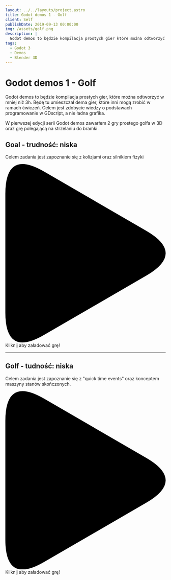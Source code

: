 ```yaml
---
layout: ../../layouts/project.astro
title: Godot demos 1 - Golf
client: Self
publishDate: 2019-09-13 00:00:00
img: /assets/golf.png
description: |
  Godot demos to będzie kompilacja prostych gier które można odtworzyć w mniej niż 3h. Będę tu umieszczał dema gier, które inni mogą zrobić w ramach ćwiczeń. Celem jest zdobycie wiedzy o podstawach programowanie w GDscript, a nie ładna grafika
tags:
  - Godot 3
  - Demos
  - Blender 3D
---
```


# Godot demos 1 - Golf

Godot demos to będzie kompilacja prostych gier, które można odtworzyć w mniej niż 3h. Będę tu umieszczał dema gier, które inni mogą zrobić w ramach ćwiczeń. Celem jest zdobycie wiedzy o podstawach programowanie w GDscript, a nie ładna grafika.

W pierwszej edycji serii Godot demos zawarłem 2 gry prostego golfa w 3D oraz grę polegającą na strzelaniu do bramki.

## Goal - trudność: niska

Celem zadania jest zapoznanie się z kolizjami oraz silnikiem fizyki

<div class="play_iframe" data-src="https://mateusz-kifner.github.io/goal/build/Goal.html" data-img="/assets/Goal.png" data-message="Kliknij aby załadować grę!" style="background-image: url(&quot;/assets/Goal.png&quot;);">     
  <svg xmlns:svg="http://www.w3.org/2000/svg" xmlns="http://www.w3.org/2000/svg" viewBox="0 0 71.942253 79.738464" version="1.1" class="svg_triangle"><path d="m 0,66.405133 v -53.0718 Q 0,-6.6666666 17.3205,3.3333333 L 63.282,29.869233 q 17.3205,10 0,20 l -45.9615,26.5359 Q 0,86.405133 0,66.405133" class="svg_triangle_path"></path></svg>
  <span>Kliknij aby załadować grę!</span>
</div>

<hr/>

## Golf - tudność: niska

Celem zadania jest zapoznanie się z "quick time events" oraz konceptem maszyny stanów skończonych.

<div class="play_iframe" data-src="https://mateusz-kifner.github.io/golf/build/golf.html" data-img="/assets/golf.png" data-message="Kliknij aby załadować grę!" style="background-image: url(&quot;/assets/golf.png&quot;);">
  <svg xmlns:svg="http://www.w3.org/2000/svg" xmlns="http://www.w3.org/2000/svg" viewBox="0 0 71.942253 79.738464" version="1.1" class="svg_triangle"><path d="m 0,66.405133 v -53.0718 Q 0,-6.6666666 17.3205,3.3333333 L 63.282,29.869233 q 17.3205,10 0,20 l -45.9615,26.5359 Q 0,86.405133 0,66.405133" class="svg_triangle_path"></path></svg>
  <span>Kliknij aby załadować grę!</span>
</div>
